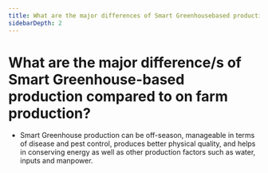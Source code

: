 ```yaml
---
title: What are the major differences of Smart Greenhousebased production compared to on farm production?
sidebarDepth: 2
---
```


# What are the major difference/s of Smart Greenhouse-based production compared to on farm production?


 - Smart Greenhouse production can be off-season, manageable in terms of disease and pest control, produces better physical quality, and helps in conserving energy as well as other production factors such as water, inputs and manpower.
